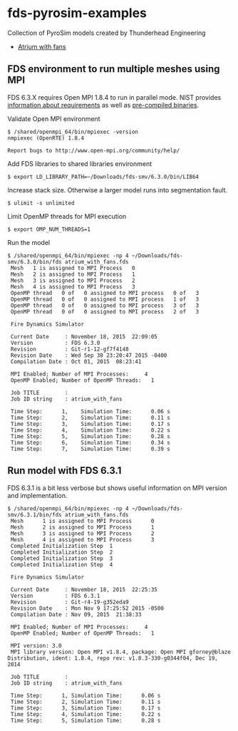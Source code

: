 # fds-pyrosim-examples
Collection of PyroSim models created by Thunderhead Engineering

* [Atrium with fans](http://www.thunderheadeng.com/pyrosim/fundamentals/#atrium_example)


## FDS environment to run multiple meshes using MPI
FDS 6.3.X requires Open MPI 1.8.4 to run in parallel mode. NIST provides [information about requirements](https://github.com/firemodels/fds-smv/wiki/Installing-and-Running-FDS-on-a-Linux-Cluster#running-with-mpi-distributed-memory-computing) as well as [pre-compiled binaries](https://github.com/firemodels/fds-smv/wiki/Installing-Open-MPI-on-a-Linux-Cluster#installing-open-mpi-from-pre-compiled-binaries).

Validate Open MPI environment 

```
$ /shared/openmpi_64/bin/mpiexec -version
nmpiexec (OpenRTE) 1.8.4

Report bugs to http://www.open-mpi.org/community/help/
```

Add FDS libraries to shared libraries environment

```
$ export LD_LIBRARY_PATH=~/Downloads/fds-smv/6.3.0/bin/LIB64
```

Increase stack size. Otherwise a larger model runs into segmentation fault.

```
$ ulimit -s unlimited
```

Limit OpenMP threads for MPI execution

```
$ export OMP_NUM_THREADS=1
```

Run the model

```
$ /shared/openmpi_64/bin/mpiexec -np 4 ~/Downloads/fds-smv/6.3.0/bin/fds atrium_with_fans.fds 
 Mesh   1 is assigned to MPI Process   0
 Mesh   2 is assigned to MPI Process   1
 Mesh   3 is assigned to MPI Process   2
 Mesh   4 is assigned to MPI Process   3
 OpenMP thread   0 of   0 assigned to MPI process   0 of   3
 OpenMP thread   0 of   0 assigned to MPI process   1 of   3
 OpenMP thread   0 of   0 assigned to MPI process   3 of   3
 OpenMP thread   0 of   0 assigned to MPI process   2 of   3

 Fire Dynamics Simulator

 Current Date     : November 18, 2015  22:09:05
 Version          : FDS 6.3.0
 Revision         : Git-r1-12-gf7f4148
 Revision Date    : Wed Sep 30 23:20:47 2015 -0400
 Compilation Date : Oct 01, 2015  08:23:41

 MPI Enabled; Number of MPI Processes:     4
 OpenMP Enabled; Number of OpenMP Threads:   1

 Job TITLE        : 
 Job ID string    : atrium_with_fans

 Time Step:      1,    Simulation Time:      0.06 s
 Time Step:      2,    Simulation Time:      0.11 s
 Time Step:      3,    Simulation Time:      0.17 s
 Time Step:      4,    Simulation Time:      0.22 s
 Time Step:      5,    Simulation Time:      0.28 s
 Time Step:      6,    Simulation Time:      0.34 s
 Time Step:      7,    Simulation Time:      0.39 s
```

## Run model with FDS 6.3.1
FDS 6.3.1 is a bit less verbose but shows useful information on MPI version and implementation.

```
$ /shared/openmpi_64/bin/mpiexec -np 4 ~/Downloads/fds-smv/6.3.1/bin/fds atrium_with_fans.fds 
 Mesh      1 is assigned to MPI Process      0
 Mesh      2 is assigned to MPI Process      1
 Mesh      3 is assigned to MPI Process      2
 Mesh      4 is assigned to MPI Process      3
 Completed Initialization Step  1
 Completed Initialization Step  2
 Completed Initialization Step  3
 Completed Initialization Step  4

 Fire Dynamics Simulator

 Current Date     : November 18, 2015  22:25:35
 Version          : FDS 6.3.1
 Revision         : Git-r4-19-g352eda9
 Revision Date    : Mon Nov 9 17:25:52 2015 -0500
 Compilation Date : Nov 09, 2015  21:38:33

 MPI Enabled; Number of MPI Processes:     4
 OpenMP Enabled; Number of OpenMP Threads:   1

 MPI version: 3.0
 MPI library version: Open MPI v1.8.4, package: Open MPI gforney@blaze Distribution, ident: 1.8.4, repo rev: v1.8.3-330-g0344f04, Dec 19, 2014

 Job TITLE        : 
 Job ID string    : atrium_with_fans

 Time Step:      1, Simulation Time:      0.06 s
 Time Step:      2, Simulation Time:      0.11 s
 Time Step:      3, Simulation Time:      0.17 s
 Time Step:      4, Simulation Time:      0.22 s
 Time Step:      5, Simulation Time:      0.28 s
 ```
